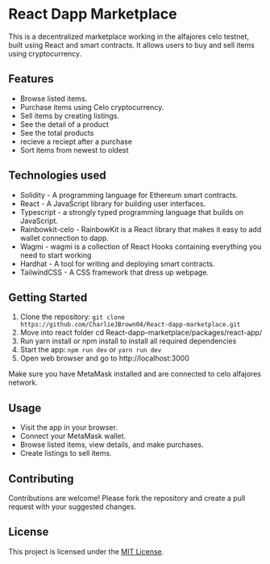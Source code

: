 # React Dapp Marketplace

This is a decentralized marketplace working in the alfajores celo testnet, built using React and  smart contracts. It allows users to buy and sell items using cryptocurrency.

## Features

- Browse listed items.
- Purchase items using Celo cryptocurrency.
- Sell items by creating listings.
- See the detail of a product
- See the total products
- recieve a reciept after a purchase
- Sort items from newest to oldest

## Technologies used

- Solidity - A programming language for Ethereum smart contracts.
- React - A JavaScript library for building user interfaces.
- Typescript - a strongly typed programming language that builds on JavaScript.
- Rainbowkit-celo - RainbowKit is a React library that makes it easy to add wallet connection to dapp.
- Wagmi - wagmi is a collection of React Hooks containing everything you need to start working 
- Hardhat - A tool for writing and deploying smart contracts.
- TailwindCSS - A CSS framework that dress up webpage.


## Getting Started

1. Clone the repository: `git clone https://github.com/CharlieJBrown04/React-dapp-marketplace.git`
2. Move into react folder cd React-dapp-marketplace/packages/react-app/ 
3. Run yarn install or npm install to install all required dependencies
4. Start the app: `npm run dev` or `yarn run dev`
5. Open web browser and go to http://localhost:3000

Make sure you have MetaMask installed and are connected to celo alfajores network.

## Usage

- Visit the app in your browser.
- Connect your MetaMask wallet.
- Browse listed items, view details, and make purchases.
- Create listings to sell items.

## Contributing

Contributions are welcome! Please fork the repository and create a pull request with your suggested changes.

## License

This project is licensed under the [MIT License](LICENSE).

